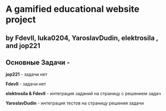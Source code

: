 # A gamified educational website project

## by Fdevll, luka0204, YaroslavDudin, elektrosila , and jop221


## Основные Задачи -
 **jop221** - задачи нет 

 **Fdevll** - задачи нет

 **elektrosila & Fdevll** - интеграция заданий на страницу с решением задач

 **YaroslavDudin** - интеграция тестов на страницу решения задачи

